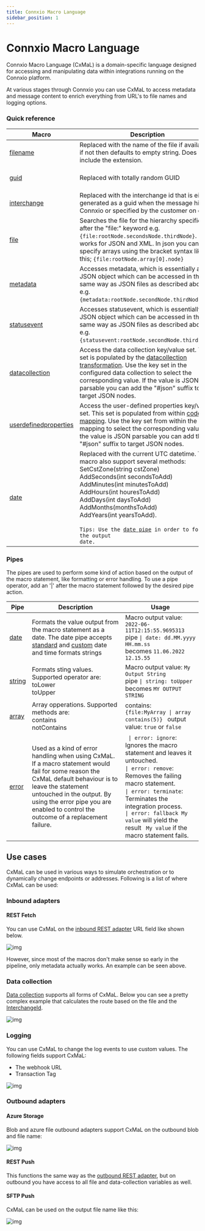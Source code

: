 ```yaml
---
title: Connxio Macro Language
sidebar_position: 1
---
```


# Connxio Macro Language

Connxio Macro Language (CxMaL) is a domain-specific language designed for accessing and manipulating data within integrations running on the Connxio platform.

At various stages through Connxio you can use CxMaL to access metadata and message content to enrich everything from URL's to file names and logging options.


### Quick reference

| Macro | Description | Variable value | Usage |
| --- | --- | --- | --- |
| [filename](/integrations/cxmal/macros/filename.md) | Replaced with the name of the file if available, if not then defaults to empty string. Does not include the extension. | myfilename.txt | `http://www.myapi.com/{filename}` <br/>  becomes `http://www.myapi.com/myfilename` |
| [guid](/integrations/cxmal/macros/guid.md) | Replaced with totally random GUID | 4ec6cc49-6d66-4a2a-b0ac-c5ab942cbdab | `http://www.myapi.com/{guid}` <br/>  becomes `http://www.myapi.com/4ec6cc49-6d66-4a2a-b0ac-c5ab942cbdab` |
| [interchange](/integrations/cxmal/macros/interchange.md) | Replaced with the interchange id that is either generated as a guid when the message hits Connxio or specified by the customer on entry | myid-1 | `http://www.myapi.com/{interchange}` <br/> becomes `http://www.myapi.com/myid-1` |
| [file](/integrations/cxmal/macros/file.md) | Searches the file for the hierarchy specified after the "file:" keyword e.g. `{file:rootNode.secondsNode.thirdNode}`. This works for JSON and XML. In json you can also specify arrays using the bracket syntax like this; `{file:rootNode.array[0].node}` | See example json and xml above | JSON: `http://www.myapi.com/{file:node1.array[1].element2}` <br/>  becomes `http://www.myapi.com/Value2` <br/> <br/> XML: `http://www.myapi.com/{file:note.heading}` <br/>  becomes `http://www.myapi.com/integration`
| [metadata](/integrations/cxmal/macros/metadata.md) | Accesses metadata, which is essentially a JSON object which can be accessed in the same way as JSON files as described above e.g. `{metadata:rootNode.secondNode.thirdNode}`. | See *Metadata* structure [here](/integrations/metadata.md) | `http://www.myapi.com/{metadata:InboundFileName}` <br/>  becomes `http://www.myapi.com/filename` |
| [statusevent](/integrations/cxmal/macros/statusevent.md) | Accesses statusevent, which is essentially a JSON object which can be accessed in the same way as JSON files as described above e.g. `{statusevent:rootNode.secondNode.thirdNode}`. | See *Statusevent* structure [here](/integrations/cxmal/macros/statusevent.md) | `http://www.myapi.com/error?code={statusevent:error.errorcode}` <br/>  becomes `http://www.myapi.com/error?code=551` |
| [datacollection](/integrations/cxmal/macros/datacollection.md) | Access the data collection key/value set. This set is populated by the [datacollection transformation](/integrations/transformation/data-collection). Use the key set in the configured data collection to select the corresponding value. If the value is JSON parsable you can add the "#json" suffix to target JSON nodes. | Key is "mykey" and value is the example JSON file above. | `http://www.myapi.com/{datacollection#json:mykey.node1.array[1].element1}` becomes `http://www.myapi.com/value1` |
| [userdefinedproperties](/integrations/cxmal/macros/userdefinedproperties.md) | Access the user-defined properties key/value set. This set is populated from within [code mapping](/integrations/transformation/code-components). Use the key set from within the code mapping to select the corresponding value. If the value is JSON parsable you can add the "#json" suffix to target JSON nodes. | Key is "mykey" and value is the example JSON file above. | `http://www.myapi.com/{userdefinedproperties#json:mykey.node1.array[1].element1}` becomes `http://www.myapi.com/value1` |
| [date](/integrations/cxmal/macros/date.md) | Replaced with the current UTC datetime. This macro also support several methods: <br /> SetCstZone(string cstZone) <br /> AddSeconds(int secondsToAdd) <br /> AddMinutes(int minutesToAdd) <br /> AddHours(int houresToAdd) <br /> AddDays(int daysToAdd) <br /> AddMonths(monthsToAdd) <br /> AddYears(int yearsToAdd). <br /><br /><code>Tips: Use the [date pipe](#pipes) in order to format the output date.</code> | 2022-06-10T08:24:35.2408329Z | `http://www.myapi.com/getbydate?date={date.SetCstZone(Central Europe Standard Time).AddDays(1)}` <br/>  becomes `http://www.myapi.com/getbydate?date=2022-06-11T10:33:19.6029842` |

### Pipes

The pipes are used to perform some kind of action based on the output of the macro statement, like formatting or error handling. To use a pipe operator, add an '|' after the macro statement followed by the desired pipe action.

| Pipe | Description | Usage |
| --- | --- | --- |
| [date](/integrations/cxmal/pipes/date.md) | Formats the value output from the macro statement as a date. The date pipe accepts [standard](https://docs.microsoft.com/en-us/dotnet/standard/base-types/standard-date-and-time-format-strings) and [custom](https://docs.microsoft.com/en-us/dotnet/standard/base-types/custom-date-and-time-format-strings) date and time formats strings | Macro output value: <code>2022-06-11T12:15:55.9695313</code> <br /> pipe <code>\| date: dd.MM.yyyy HH.mm.ss</code> <br /> becomes <code>11.06.2022 12.15.55</code> |
| [string](/integrations/cxmal/pipes/string.md) | Formats sting values. Supported operator are: <br /> toLower <br /> toUpper| Macro output value: <code>My Output String</code> <br /> pipe <code>\| string: toUpper</code> <br /> becomes <code>MY OUTPUT STRING</code> |
| [array](/integrations/cxmal/pipes/array.md) | Array opperations. Supported methods are: <br /> contains <br /> notContains | contains: <code> {file:MyArray \| array contains(5)} </code> output value: <code>true</code> or <code>false</code> |
| [error](/integrations/cxmal/pipes/error.md) | Used as a kind of error handling when using CxMaL. If a macro statement would fail for some reason the CxMaL default behaviour is to leave the statement untouched in the output. By using the error pipe you are enabled to control the outcome of a replacement failure. | <code> \| error: ignore</code>: Ignores the macro statement and leaves it untouched. <br /> <code>\| error: remove</code>: Removes the failing macro statement. <br /> <code>\| error: terminate</code>: Terminates the integration process. <br /> <code>\| error: fallback My value</code> will yield the result <code> My value</code> if the macro statement fails.|


## Use cases

CxMaL can be used in various ways to simulate orchestration or to dynamically change endpoints or addresses. Following is a list of where CxMaL can be used:

### Inbound adapters

#### REST Fetch

You can use CxMaL on the [inbound REST adapter](/integrations/adapters/inbound/rest) URL field like shown below.

![img](https://cmhpictsa.blob.core.windows.net/pictures/Http%20Inbound%20Variable%20Incection.PNG?sv=2020-04-08&st=2021-09-19T11%3A02%3A00Z&se=2037-10-20T11%3A02%3A00Z&sr=b&sp=r&sig=rfVbo%2BwsjzX7XfQqp09vLfCqutI3riI1X1a0oEgOjsQ%3D)

However, since most of the macros don't make sense so early in the pipeline, only metadata actually works. An example can be seen above.

### Data collection

[Data collection](/integrations/transformation/data-collection) supports all forms of CxMaL. Below you can see a pretty complex example that calculates the route based on the file and the [InterchangeId](/getting-started/core-concepts).

![img](https://cmhpictsa.blob.core.windows.net/pictures/Datacollection%20variable%20replacement.PNG?sv=2020-04-08&st=2021-09-19T11%3A12%3A00Z&se=2040-10-20T11%3A12%3A00Z&sr=b&sp=r&sig=2gUVxSSnsXFWskM5v9tr56kzv4OG6iBdmG9v%2FYG3r1c%3D)

### Logging

You can use CxMaL to change the log events to use custom values. The following fields support CxMaL:

- The webhook URL
- Transaction Tag

![img](https://cmhpictsa.blob.core.windows.net/pictures/Logging%20variable%20replacement.PNG?sv=2020-04-08&st=2021-09-19T11%3A39%3A00Z&se=2040-10-20T11%3A39%3A00Z&sr=b&sp=r&sig=IhzISXiKkcu5SWfEr3Wa0ShXRtMrTuKsMv0U7NhzPFE%3D)

### Outbound adapters

#### Azure Storage

Blob and azure file outbound adapters support CxMaL on the outbound blob and file name:

![img](https://cmhpictsa.blob.core.windows.net/pictures/Azure%20storage%20variable%20replacement.PNG?sv=2020-04-08&st=2021-09-20T08%3A21%3A00Z&se=2040-10-21T08%3A21%3A00Z&sr=b&sp=r&sig=d%2FLLapJMSUoE0botbQz02jlv46IaHwqxL4gaN5YMeWI%3D)

#### REST Push

This functions the same way as the [outbound REST adapter](#rest-fetch), but on outbound you have access to all file and data-collection variables as well.

#### SFTP Push

CxMaL can be used on the output file name like this:

![img](https://cmhpictsa.blob.core.windows.net/pictures/SFTP%20out%20variable%20replacement.PNG?sv=2020-04-08&st=2021-09-20T08%3A28%3A00Z&se=2040-10-21T08%3A28%3A00Z&sr=b&sp=r&sig=AH%2FsrgpSvKhMF2FWhM%2FxylxjgEr69trGsnwGW43as1w%3D)
